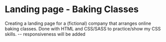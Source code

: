# Landing page - Baking Classes

Creating a landing page for a (fictional) company that arranges online baking classes.
Done with HTML and CSS/SASS to practice/show my CSS skills.
-- responsiveness will be added
